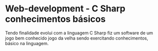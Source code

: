 # Web-development - C Sharp conhecimentos básicos
Tendo finalidade evolui com a linguagem C Sharp fiz um software de um jogo bem conhecido jogo da velha sendo exercitando conhecimentos, básico na linguagem.
